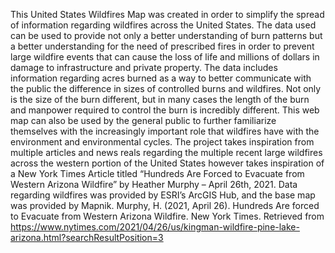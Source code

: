 This United States Wildfires Map was created in order to simplify the spread of information regarding wildfires across the United States. The data used can be used to provide not only a better understanding of burn patterns but a better understanding for the need of prescribed fires in order to prevent large wildfire events that can cause the loss of life and millions of dollars in damage to infrastructure and private property. The data includes information regarding acres burned as a way to better communicate with the public the difference in sizes of controlled burns and wildfires. Not only is the size of the burn different, but in many cases the length of the burn and manpower required to control the burn is incredibly different. This web map can also be used by the general public to further familiarize themselves with the increasingly important role that wildfires have with the environment and environmental cycles.
The project takes inspiration from multiple articles and news reals regarding the multiple recent large wildfires across the western portion of the United States however takes inspiration of a New York Times Article titled “Hundreds Are Forced to Evacuate from Western Arizona Wildfire” by Heather Murphy – April 26th, 2021.
Data regarding wildfires was provided by ESRI’s ArcGIS Hub, and the base map was provided by Mapnik.
Murphy, H. (2021, April 26). Hundreds Are forced to Evacuate from Western Arizona Wildfire. New York Times. Retrieved from https://www.nytimes.com/2021/04/26/us/kingman-wildfire-pine-lake-arizona.html?searchResultPosition=3
